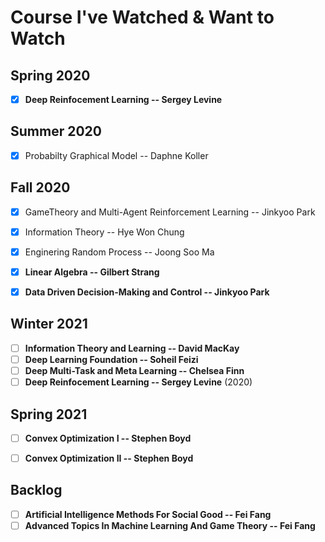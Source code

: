 # Course I've Watched & Want to Watch

## Spring 2020

- [x] **Deep Reinfocement Learning -- Sergey Levine**

## Summer 2020

- [x] Probabilty Graphical Model -- Daphne Koller

## Fall 2020

- [x] GameTheory and Multi-Agent Reinforcement Learning -- Jinkyoo Park
- [x] Information Theory -- Hye Won Chung
- [x] Enginering Random Process -- Joong Soo Ma
- [x] **Linear Algebra -- Gilbert Strang**
- [x] **Data Driven Decision-Making and Control -- Jinkyoo Park**


## Winter 2021

- [ ] **Information Theory and Learning -- David MacKay**
- [ ] **Deep Learning Foundation -- Soheil Feizi**
- [ ] **Deep Multi-Task and Meta Learning -- Chelsea Finn**
- [ ] **Deep Reinfocement Learning -- Sergey Levine** (2020)

## Spring 2021

- [ ] **Convex Optimization I -- Stephen Boyd**
- [ ] **Convex Optimization II -- Stephen Boyd**


## Backlog

- [ ] **Artificial Intelligence Methods For Social Good -- Fei Fang**
- [ ] **Advanced Topics In Machine Learning And Game Theory -- Fei Fang**
